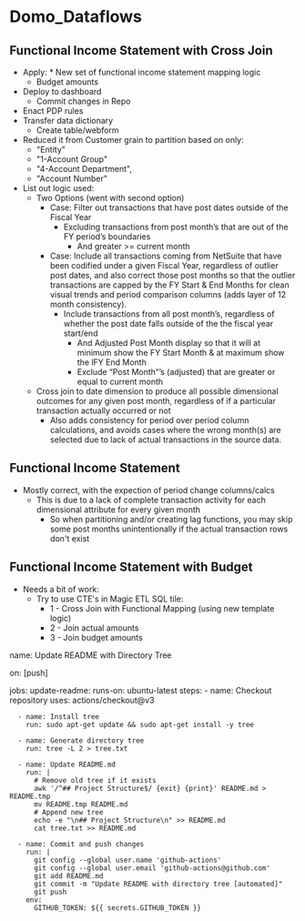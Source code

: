 # Domo_Dataflows

## Functional Income Statement with Cross Join
  * Apply:
  		* New set of functional income statement mapping logic
      * Budget amounts
  * Deploy to dashboard
	* Commit changes in Repo
  * Enact PDP rules
  * Transfer data dictionary
      * Create table/webform
  * Reduced it from Customer grain to partition based on only: 
      * "Entity"
      * "1-Account Group"
      * "4-Account Department",
      * "Account Number"
  * List out logic used:
      * Two Options (went with second option)
          * Case: Filter out transactions that have post dates outside of the Fiscal Year 
              * Excluding transactions from post month’s that are out of the FY period’s boundaries 
                  * And greater >= current month
          * Case: Include all transactions coming from NetSuite that have been codified under a given Fiscal Year, regardless of outlier post dates, and also correct those post months so that the outlier transactions are capped by the FY Start & End Months for clean visual trends and period comparison columns (adds layer of 12 month consistency).
              * Include transactions from all post month’s, regardless of whether the post date falls outside of the the fiscal year start/end
                  * And Adjusted Post Month display so that it will at minimum show the FY Start Month & at maximum show the lFY End Month
                  * Exclude “Post Month”’s (adjusted) that are greater or equal to current month
      * Cross join to date dimension to produce all possible dimensional outcomes for any given post month, regardless of if a particular transaction actually occurred or not
          * Also adds consistency for period over period column calculations, and avoids cases where the wrong month(s) are selected due to lack of actual transactions in the source data.  

## Functional Income Statement
  * Mostly correct, with the expection of period change columns/calcs
      * This is due to a lack of complete transaction activity for each dimensional attribute for every given month
          * So when partitioning and/or creating lag functions, you may skip some post months unintentionally if the actual transaction rows don't exist     

## Functional Income Statement with Budget
  * Needs a bit of work:
      * Try to use CTE's in Magic ETL SQL tile:
          * 1 - Cross Join with Functional Mapping (using new template logic)
          * 2 - Join actual amounts
          * 3 - Join budget amounts

name: Update README with Directory Tree

on: [push]

jobs:
  update-readme:
    runs-on: ubuntu-latest
    steps:
      - name: Checkout repository
        uses: actions/checkout@v3

      - name: Install tree
        run: sudo apt-get update && sudo apt-get install -y tree

      - name: Generate directory tree
        run: tree -L 2 > tree.txt

      - name: Update README.md
        run: |
          # Remove old tree if it exists
          awk '/^## Project Structure$/ {exit} {print}' README.md > README.tmp
          mv README.tmp README.md
          # Append new tree
          echo -e "\n## Project Structure\n" >> README.md
          cat tree.txt >> README.md

      - name: Commit and push changes
        run: |
          git config --global user.name 'github-actions'
          git config --global user.email 'github-actions@github.com'
          git add README.md
          git commit -m "Update README with directory tree [automated]"
          git push
        env:
          GITHUB_TOKEN: ${{ secrets.GITHUB_TOKEN }}
